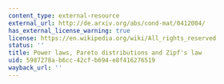 ```yaml
---
content_type: external-resource
external_url: http://de.arxiv.org/abs/cond-mat/0412004/
has_external_license_warning: true
license: https://en.wikipedia.org/wiki/All_rights_reserved
status: ''
title: Power laws, Pareto distributions and Zipf's law
uid: 5987278a-b6cc-42cf-b694-e8f416276519
wayback_url: ''
---
```

